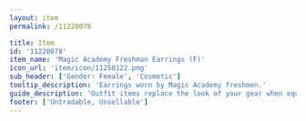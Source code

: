```yaml
---
layout: item
permalink: /11220078

title: Item
id: '11220078'
item_name: 'Magic Academy Freshman Earrings (F)'
icon_url: 'item/icon/11250122.png'
sub_header: ['Gender: Female', 'Cosmetic']
tooltip_description: 'Earrings worn by Magic Academy freshmen.'
guide_description: 'Outfit items replace the look of your gear when equipped.'
footer: ['Untradable, Unsellable']
---
```

